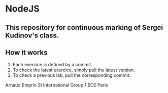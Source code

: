 # NodeJS

## This repository for continuous marking of Sergei Kudinov's class.

## How it works
1. Each exercice is defined by a commit. 
2. To check the latest exercice, simply pull the latest version.
3. To check a previous lab, pull the corresponding commit.

Arnaud Emprin
SI International Group 1
ECE Paris
